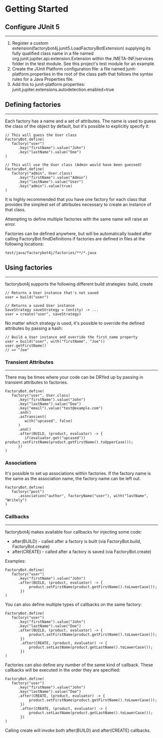 # Getting Started

## Configure JUnit 5
___
1. Register a custom extension(factorybot4j.junit5.LoadFactoryBotExtension) supplying its fully qualified class name in a file named org.junit.jupiter.api.extension.Extension within the /META-INF/services folder in the test module. See this project's test module for an example.
2. Create the JUnit Platform configuration file: a file named junit-platform.properties in the root of the class path that follows the syntax rules for a Java Properties file.
3. Add this to junit-platform.properties:
   junit.jupiter.extensions.autodetection.enabled=true

## Defining factories
___
Each factory has a name and a set of attributes. The name is used to guess the class of the object by default, but it's possible to explicitly specify it:

```
// This will guess the User class
FactoryBot.define(
   factory("user")
      .key("firstName").value("John")
      .key("lastName").value("Doe")
)
```

```
// This will use the User class (Admin would have been guessed)
FactoryBot.define(
   factory("admin", User.class)
      .key("firstName").value("Admin")
      .key("lastName").value("User")
      .key("admin").value(true)
)
```

It is highly recommended that you have one factory for each class that provides the simplest set of attributes necessary to create an instance of that class.

Attempting to define multiple factories with the same name will raise an error.

Factories can be defined anywhere, but will be automatically loaded after calling FactoryBot.findDefinitions if factories are defined in files at the following locations:

`
test/java/factorybot4j/factories/**/*.java
`

## Using factories
___
factorybot4j supports the following different build strategies: build, create

```
// Returns a User instance that's not saved
user = build("user")
```

```
// Returns a saved User instance
SaveStrategy saveStrategy = (entity) -> ...
user = create("user", saveStrategy)
```

No matter which strategy is used, it's possible to override the defined attributes by passing a hash:


```
// Build a User instance and override the first_name property
user = build("user", with("firstName", "Joe"))
user.getFirstName()
// => "Joe" 
```

### Transient Attributes
___
There may be times where your code can be DRYed up by passing in transient attributes to factories.

```
FactoryBot.define(
   factory("user", User.class)
      .key("firstName").value("John")
      .key("lastName").value("Doe")
      .key("email").value("test@example.com")
      .and()
      .asTransient(
         with("upcased", false)
      )
      .and()
      .after(BUILD, (product, evaluator) -> {
         if(evaluator.get("upcased")) product.setFirstName(product.getFirstName().toUpperCase());
      })
)
```

### Associations
It's possible to set up associations within factories. If the factory name is the same as the association name, the factory name can be left out.

```
FactoryBot.define(
   factory("post")
      .association("author", factoryName("user"), with("lastName", "Writely")
)
```

### Callbacks
___
factorybot4j makes available four callbacks for injecting some code:
* after(BUILD) - called after a factory is built (via FactoryBot.build, FactoryBot.create)
* after(CREATE) - called after a factory is saved (via FactoryBot.create)

Examples:

```
FactoryBot.define(
   factory("user")
      .key("firstName").value("John")
      .after(BUILD, (product, evaluator) -> {
           product.setFirstName(product.getFirstName().toLowerCase());
       })
)
```

You can also define multiple types of callbacks on the same factory:

```
FactoryBot.define(
   factory("user")
      .key("firstName").value("John")
      .key("lastName").value("Doe")
      .after(BUILD, (product, evaluator) -> {
           product.setFirstName(product.getFirstName().toLowerCase());
       })
       .after(CREATE, (product, evaluator) -> {
           product.setLastName(product.getLastName().toLowerCase());
       })
)
```

Factories can also define any number of the same kind of callback. These callbacks will be executed in the order they are specified:

```
FactoryBot.define(
   factory("user")
      .key("firstName").value("John")
      .key("lastName").value("Doe")
      .after(CREATE, (product, evaluator) -> {
           product.setFirstName(product.getFirstName().toLowerCase());
       })
       .after(CREATE, (product, evaluator) -> {
           product.setLastName(product.getLastName().toLowerCase());
       })
)
```

Calling create will invoke both after(BUILD) and after(CREATE) callbacks.